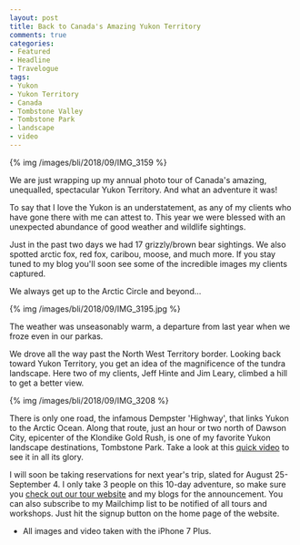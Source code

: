 ```yaml
---
layout: post
title: Back to Canada's Amazing Yukon Territory
comments: true
categories:
- Featured
- Headline
- Travelogue
tags:
- Yukon
- Yukon Territory
- Canada
- Tombstone Valley
- Tombstone Park
- landscape
- video
---
```


{% img /images/bli/2018/09/IMG_3159 %}

We are just wrapping up my annual photo tour of Canada's amazing, unequalled, spectacular Yukon Territory. And what an adventure it was!

<!--more-->

To say that I love the Yukon is an understatement, as any of my clients who have gone there with me can attest to. This year we were blessed with an unexpected abundance of good weather and wildlife sightings. 

Just in the past two days we had 17 grizzly/brown bear sightings.  We also spotted arctic fox, red fox, caribou, moose, and much more. If you stay tuned to my blog you'll soon see some of the incredible images my clients captured.

We always get up to the Arctic Circle and beyond... 

{% img /images/bli/2018/09/IMG_3195.jpg %}

The weather was unseasonably warm, a departure from last year when we froze even in our parkas. 

We drove all the way past the North West Territory border. Looking back toward Yukon Territory, you get an idea of the magnificence of the tundra landscape. Here two of my clients, Jeff Hinte and Jim Leary, climbed a hill to get a better view. 

{% img /images/bli/2018/09/IMG_3208 %}

There is only one road, the infamous Dempster 'Highway', that links Yukon to the Arctic Ocean. Along that route, just an hour or two north of Dawson City, epicenter of the Klondike Gold Rush, is one of my favorite Yukon landscape destinations, Tombstone Park. Take a look at this [quick video](https://youtu.be/tXs8nxq3oOI) to see it in all its glory. 

I will soon be taking reservations for next year's trip, slated for August 25-September 4. I only take 3 people on this 10-day adventure, so make sure you [check out our tour website](http://tour.lesterpickerphoto.com/) and my blogs for the announcement. You can also subscribe to my Mailchimp list to be notified of all tours and workshops. Just hit the signup button on the home page of the website. 


* All images and video taken with the iPhone 7 Plus. 


